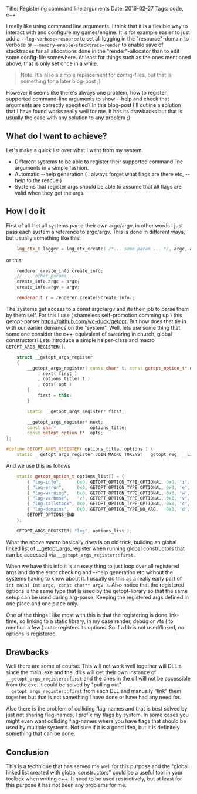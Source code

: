 Title: Registering command line arguments
Date: 2016-02-27
Tags: code, c++

I really like using command line arguments. I think that it is a flexible way to interact with and configure my games/engine.
It is for example easier to just add a `--log-verbose=resource` to set all logging in the "resource"-domain to verbose or
`--memory-enable-stacktrace=render` to enable save of stacktraces for all allocations done in the "render"-allocator than to
edit some config-file somewhere. At least for things such as the ones mentioned above, that is only set once in a while.

> Note: It's also a simple replacement for config-files, but that is something for a later blog-post ;)

However it seems like there's always one problem, how to register supported command-line arguments to show --help and 
check that arguments are correctly specified?
In this blog-post I'll outline a solution that I have found works really well for me. It has its drawbacks but that is usually
the case with any solution to any problem ;)


What do I want to achieve?
--------------------------

Let's make a quick list over what I want from my system.

* Different systems to be able to register their supported command line arguments in a simple fashion.
* Automatic --help generation ( I always forget what flags are there etc, --help to the rescue )
* Systems that register args should be able to assume that all flags are valid when they get the args.


How I do it
-----------

First of all I let all systems parse their own argc/argv, in other words I just pass each system a reference to argc/argv.
This is done in different ways, but usually something like this:

```c++
    log_ctx_t logger = log_ctx_create( /*... some param ... */, argc, argv );
```

or this:

```c++
    renderer_create_info create_info;
    // ... other params ...
    create_info.argc = argc;
    create_info.argv = argv;

    renderer_t r = renderer_create(&create_info);
```

The systems get access to a const argc/argv and its their job to parse them by them self. For this I use ( shameless self-promotion comming up ) 
this getopt-parser https://github.com/wc-duck/getopt. But how does that tie in with our earlier demands on the "system".
Well, lets use some thing that some one consider the c++-equivalent of swearing in church, global constructors! Lets introduce
a simple helper-class and macro `GETOPT_ARGS_REGISTER()`.

```c++
    struct __getopt_args_register
    {
        __getopt_args_register( const char* t, const getopt_option_t* opt )
            : next( first )
            , options_title( t )
            , opts( opt )
        {
            first = this;
        }

        static __getopt_args_register* first;

        __getopt_args_register* next;
        const char*             options_title;
        const getopt_option_t*  opts;
};

#define GETOPT_ARGS_REGISTER( options_title, options ) \
	static __getopt_args_register JOIN_MACRO_TOKENS( __getopt_reg, __LINE__ )( options_title, options )
```

And we use this as follows

```c++
    static getopt_option_t options_list[] = {
        { "log-info",      0x0, GETOPT_OPTION_TYPE_OPTIONAL, 0x0, 'i', "set log-level info, globally if no domain is specified.",   "DOMAIN" },
        { "log-error",     0x0, GETOPT_OPTION_TYPE_OPTIONAL, 0x0, 'e', "set log-level error, globally if no domain is specified.",  "DOMAIN" },
        { "log-warning",   0x0, GETOPT_OPTION_TYPE_OPTIONAL, 0x0, 'w', "set log-level warning, globally if no domain is specified", "DOMAIN" },
        { "log-verbose",   'v', GETOPT_OPTION_TYPE_OPTIONAL, 0x0, 'v', "set log-level verbose, globally if no domain is specified", "DOMAIN" },
        { "log-callstack", 0x0, GETOPT_OPTION_TYPE_OPTIONAL, 0x0, 'c', "log callstacks together with messages, globally if no domain is specified", "DOMAIN" },
        { "log-domains",   0x0, GETOPT_OPTION_TYPE_NO_ARG,   0x0, 'd', "log all available domains as they are discovered." },
        GETOPT_OPTIONS_END
    };

    GETOPT_ARGS_REGISTER( "log", options_list );
```

What the above macro basically does is on old trick, building an global linked list of __getopt_args_register when running global constructors that 
can be accessed via `__getopt_args_register::first`.

When we have this info it is an easy thing to just loop over all registered args and do the error checking and --help generation etc without the systems
having to know about it. I usually do this as a really early part of `int main( int argc, const char** argv )`.
Also notice that the registered options is the same type that is used by the getopt-library so that the same setup can be used during arg-parse. Keeping the
registered args defined in one place and one place only.

One of the things I like most with this is that the registering is done link-time, so linking to a static library, in my case render, debug or vfs ( to 
mention a few ) auto-registers its options. So if a lib is not used/linked, no options is registered.


Drawbacks
---------

Well there are some of course. This will not work well together will DLL:s since the main .exe and the .dll:s will get their own instance of 
`__getopt_args_register::first` and the ones in the dll will not be accessible from the exe. It could  be solved by "pulling out" `__getopt_args_register::first` 
from each DLL and manually "link" them together but that is not something I have done or have had any need for.

Also there is the problem of colliding flag-names and that is best solved by just not sharing flag-names, I prefix my flags by system. In some cases you might even
want colliding flag-names where you have flags that should be used by multiple systems. Not sure if it is a good idea, but it is definitely something that can be
done.


Conclusion
----------

This is a technique that has served me well for this purpose and the "global linked list created with global constructors" could be a useful tool in your toolbox 
when writing c++. It need to be used restrictively, but at least for this purpose it has not been any problems for me.
